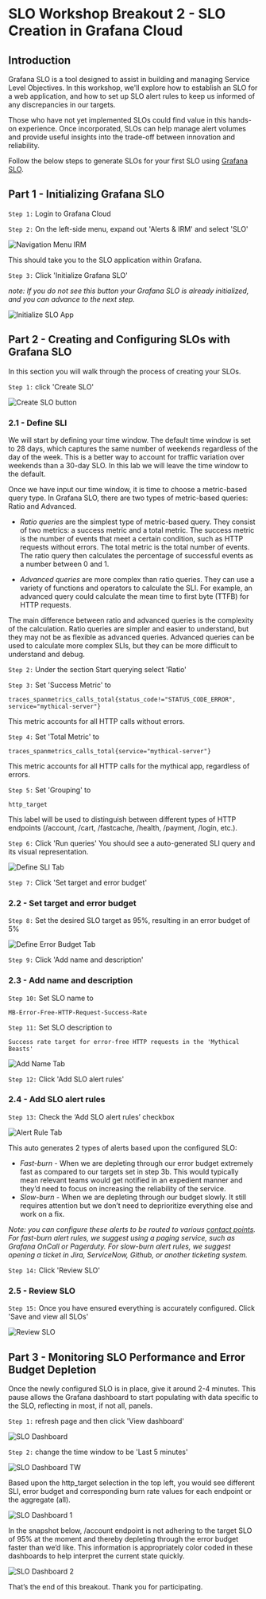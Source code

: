 # SLO Workshop Breakout 2 - SLO Creation in Grafana Cloud

## Introduction
Grafana SLO is a tool designed to assist in building and managing Service Level Objectives. In this workshop, we'll explore how to establish an SLO for a web application, and how to set up SLO alert rules to keep us informed of any discrepancies in our targets.

Those who have not yet implemented SLOs could find value in this hands-on experience. Once incorporated, SLOs can help manage alert volumes and provide useful insights into the trade-off between innovation and reliability.

Follow the below steps to generate SLOs for your first SLO using [Grafana SLO](https://grafana.com/docs/grafana-cloud/alerting-and-irm/slo/).

## Part 1 - Initializing Grafana SLO
```Step 1:``` Login to Grafana Cloud

```Step 2:``` On the left-side menu, expand out 'Alerts & IRM' and select 'SLO'

![Navigation Menu IRM](img/breakout_2/navigation_menu_irm.png)

This should take you to the SLO application within Grafana.

```Step 3:``` Click 'Initialize Grafana SLO' 

*note: If you do not see this button your Grafana SLO is already initialized, and you can advance to the next step.*

![Initialize SLO App](img/breakout_2/initalize_slo_app.png)

## Part 2 - Creating and Configuring SLOs with Grafana SLO
In this section you will walk through the process of creating your SLOs.

```Step 1:``` click 'Create SLO'

![Create SLO button](img/breakout_2/create_slo_button.png)

### 2.1 - Define SLI
We will start by defining your time window. The default time window is set to 28 days, which captures the same number of weekends regardless of the day of the week. This is a better way to account for traffic variation over weekends than a 30-day SLO. In this lab we will leave the time window to the default.

Once we have input our time window, it is time to choose a metric-based query type. In Grafana SLO, there are two types of metric-based queries: Ratio and Advanced.

- *Ratio queries* are the simplest type of metric-based query. They consist of two metrics: a success metric and a total metric. The success metric is the number of events that meet a certain condition, such as HTTP requests without errors. The total metric is the total number of events. The ratio query then calculates the percentage of successful events as a number between 0 and 1.

- *Advanced queries* are more complex than ratio queries. They can use a variety of functions and operators to calculate the SLI. For example, an advanced query could calculate the mean time to first byte (TTFB) for HTTP requests.

The main difference between ratio and advanced queries is the complexity of the calculation. Ratio queries are simpler and easier to understand, but they may not be as flexible as advanced queries. Advanced queries can be used to calculate more complex SLIs, but they can be more difficult to understand and debug.

```Step 2:``` Under the section Start querying select 'Ratio'

```Step 3:``` Set 'Success Metric' to
```
traces_spanmetrics_calls_total{status_code!="STATUS_CODE_ERROR", service="mythical-server"}
``` 
This metric accounts for all HTTP calls without errors.

```Step 4:``` Set 'Total Metric' to 
```
traces_spanmetrics_calls_total{service="mythical-server"}
```
This metric accounts for all HTTP calls for the mythical app, regardless of errors.

```Step 5:``` Set 'Grouping' to
```
http_target
```
This label will be used to distinguish between different types of HTTP endpoints (/account, /cart, /fastcache, /health, /payment, /login, etc.).

```Step 6:``` Click 'Run queries'
You should see a auto-generated SLI query and its visual representation.

![Define SLI Tab](img/breakout_2/define_sli_tab.png)

```Step 7:``` Click 'Set target and error budget'

### 2.2 - Set target and error budget
```Step 8:``` Set the desired SLO target as 95%, resulting in an error budget of 5%

![Define Error Budget Tab](img/breakout_2/define_error_budget_tab.png)

```Step 9:``` Click 'Add name and description'

### 2.3 - Add name and description
```Step 10:``` Set SLO name to
```
MB-Error-Free-HTTP-Request-Success-Rate
```
```Step 11:``` Set SLO description to
```
Success rate target for error-free HTTP requests in the 'Mythical Beasts'
```
![Add Name Tab](img/breakout_2/add_name_tab.png)

```Step 12:``` Click 'Add SLO alert rules'

### 2.4 - Add SLO alert rules

```Step 13:``` Check the ‘Add SLO alert rules’ checkbox

![Alert Rule Tab](img/breakout_2/alert_rule_tab.png)

This auto generates 2 types of alerts based upon the configured SLO:
- *Fast-burn* - When we are depleting through our error budget extremely fast as compared to our targets set in step 3b. This would typically mean relevant teams would get notified in an expedient manner and they’d need to focus on increasing the reliability of the service.
- *Slow-burn* - When we are depleting through our budget slowly. It still requires attention but we don’t need to deprioritize everything else and work on a fix.

*Note: you can configure these alerts to be routed to various [contact points](https://grafana.com/docs/grafana/latest/alerting/alerting-rules/manage-contact-points/configure-integrations/). For fast-burn alert rules, we suggest using a paging service, such as Grafana OnCall or Pagerduty. For slow-burn alert rules, we suggest opening a ticket in Jira, ServiceNow, Github, or another ticketing system.*

```Step 14:``` Click 'Review SLO'

### 2.5 - Review SLO
```Step 15:``` Once you have ensured everything is accurately configured. Click 'Save and view all SLOs'

![Review SLO](img/breakout_2/review_slo.png)

## Part 3 - Monitoring SLO Performance and Error Budget Depletion
Once the newly configured SLO is in place, give it around 2-4 minutes. This pause allows the Grafana dashboard to start populating with data specific to the SLO, reflecting in most, if not all, panels.

```Step 1:``` refresh page and then click 'View dashboard'

![SLO Dashboard](img/breakout_2/slo_dashboard.png)

```Step 2:``` change the time window to be 'Last 5 minutes'

![SLO Dashboard TW](img/breakout_2/slo_dashboard_tw.png)

Based upon the http_target selection in the top left, you would see different SLI, error budget and corresponding burn rate values for each endpoint or the aggregate (all).

![SLO Dashboard 1](img/breakout_2/slo_dashboard_1.png)


In the snapshot below, /account endpoint is not adhering to the target SLO of 95% at the moment and thereby depleting through the error budget faster than we’d like. This information is appropriately color coded in these dashboards to help interpret the current state quickly.

![SLO Dashboard 2](img/breakout_2/slo_dashboard_2.png)

That’s the end of this breakout. Thank you for participating.
